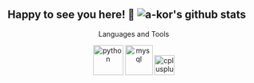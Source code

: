 Happy to see you here! 🤩
![a-kor's github stats](https://github-readme-stats.vercel.app/api?username=a-kor&show_icons=true&title_color=ffc857&icon_color=8ac926&text_color=daf7dc&bg_color=151515&hide=["stars"])
---
<p align="center">Languages and Tools</p>
<p align="center">
 <img src="https://devicons.github.io/devicon/devicon.git/icons/python/python-original-wordmark.svg" alt="python" width="60" height="60"/>
 <img src="https://devicons.github.io/devicon/devicon.git/icons/mysql/mysql-original-wordmark.svg" alt="mysql" width="55" height="60"/>
 <img src="https://devicons.github.io/devicon/devicon.git/icons/cplusplus/cplusplus-original.svg" alt="cplusplus" width="40" height="40"/> 
</P>
